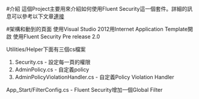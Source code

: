 #介紹
這個Project主要用來介紹如何使用Fluent Security這一個套件。詳細的訊息可以參考以下文章[連接](http://www.dotblogs.com.tw/alantsai/archive/2013/06/04/105245.aspx)

#架構和動到的頁面
使用Visual Studio 2012用Internet Application Template開啟
使用Fluent Security Pre release 2.0

Utilities/Helper下面有三個cs檔案

1. Security.cs - 設定每一頁的權限
2. AdminPolicy.cs - 自定義policy
3. AdminPolicyViolationHandler.cs - 自定義Policy Violation Handler

App_Start/FilterConfig.cs - Fluent Security增加一個Global Filter
